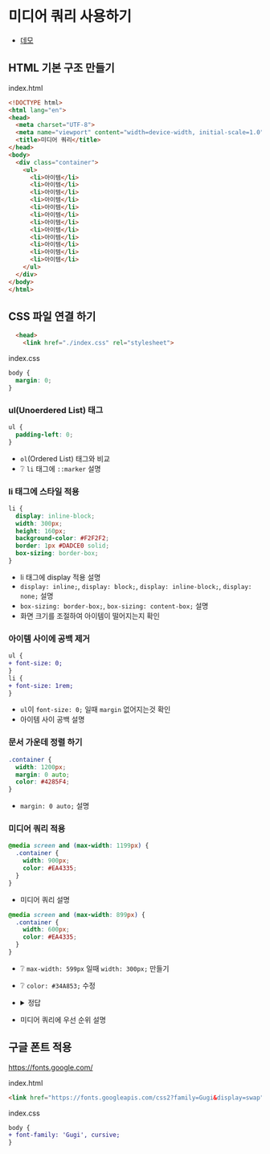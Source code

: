 # 미디어 쿼리 사용하기

* [데모](https://ovdncids.github.io/html-css-curriculum/media-query)

## HTML 기본 구조 만들기
index.html
```html
<!DOCTYPE html>
<html lang="en">
<head>
  <meta charset="UTF-8">
  <meta name="viewport" content="width=device-width, initial-scale=1.0">
  <title>미디어 쿼리</title>
</head>
<body>
  <div class="container">
    <ul>
      <li>아이템</li>
      <li>아이템</li>
      <li>아이템</li>
      <li>아이템</li>
      <li>아이템</li>
      <li>아이템</li>
      <li>아이템</li>
      <li>아이템</li>
      <li>아이템</li>
      <li>아이템</li>
      <li>아이템</li>
      <li>아이템</li>
    </ul>
  </div>
</body>
</html>
```

## CSS 파일 연결 하기
```html
  <head>
    <link href="./index.css" rel="stylesheet">
```
index.css
```css
body {
  margin: 0;
}
```

### ul(Unoerdered List) 태그
```css
ul {
  padding-left: 0;
}
```
* `ol`(Ordered List) 태그와 비교
* ❔ `li` 태그에 `::marker` 설명

### li 태그에 스타일 적용
```css
li {
  display: inline-block;
  width: 300px;
  height: 160px;
  background-color: #F2F2F2;
  border: 1px #DADCE0 solid;
  box-sizing: border-box;
}
```
* li 태그에 display 적용 설명
* `display: inline;`,  `display: block;`,  `display: inline-block;`,  `display: none;` 설명
* `box-sizing: border-box;`, `box-sizing: content-box;` 설명
* 화면 크기를 조절하여 아이템이 떨어지는지 확인

### 아이템 사이에 공백 제거
```diff
ul {
+ font-size: 0;
}
li {
+ font-size: 1rem;
}
```
* `ul`이 `font-size: 0;` 일때 `margin` 없어지는것 확인
* 아이템 사이 공백 설명

### 문서 가운데 정렬 하기
```css
.container {
  width: 1200px;
  margin: 0 auto;
  color: #4285F4;
}
```
* `margin: 0 auto;` 설명

### 미디어 쿼리 적용
```css
@media screen and (max-width: 1199px) {
  .container {
    width: 900px;
    color: #EA4335;
  }
}
```
* 미디어 쿼리 설명

```css
@media screen and (max-width: 899px) {
  .container {
    width: 600px;
    color: #EA4335;
  }
}
```
* ❔ `max-width: 599px` 일때 `width: 300px;` 만들기
* ❔ `color: #34A853;` 수정
* <details><summary>정답</summary>

  ```css
  @media screen and (max-width: 599px) {
    .container {
      width: 300px;
      color: #34A853;
    }
  }
  ```
</details>

* 미디어 쿼리에 우선 순위 설명

## 구글 폰트 적용
https://fonts.google.com/

index.html
```html
<link href="https://fonts.googleapis.com/css2?family=Gugi&display=swap" rel="stylesheet">
```
index.css
```diff
body {
+ font-family: 'Gugi', cursive;
}
```
